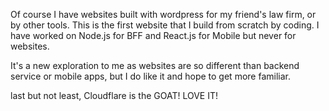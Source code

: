 Of course I have websites built with wordpress for my friend's law firm, or by other tools. This is the first website that I build from scratch by coding. I have worked on Node.js for BFF and React.js for Mobile but never for websites.

It's a new exploration to me as websites are so different than backend service or mobile apps, but I do like it and hope to get more familiar.

last but not least, Cloudflare is the GOAT! LOVE IT!
